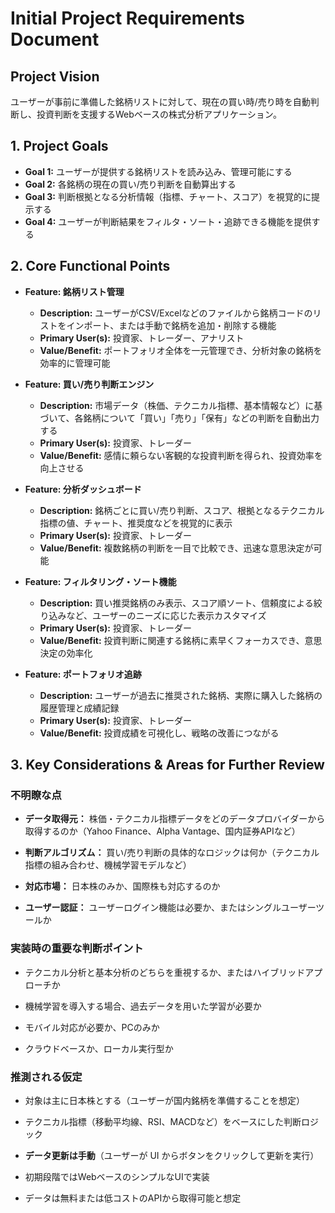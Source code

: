 # Initial Project Requirements Document

## Project Vision

ユーザーが事前に準備した銘柄リストに対して、現在の買い時/売り時を自動判断し、投資判断を支援するWebベースの株式分析アプリケーション。

## 1. Project Goals

- **Goal 1:** ユーザーが提供する銘柄リストを読み込み、管理可能にする
- **Goal 2:** 各銘柄の現在の買い/売り判断を自動算出する
- **Goal 3:** 判断根拠となる分析情報（指標、チャート、スコア）を視覚的に提示する
- **Goal 4:** ユーザーが判断結果をフィルタ・ソート・追跡できる機能を提供する

## 2. Core Functional Points

- **Feature: 銘柄リスト管理**
  - **Description:** ユーザーがCSV/Excelなどのファイルから銘柄コードのリストをインポート、または手動で銘柄を追加・削除する機能
  - **Primary User(s):** 投資家、トレーダー、アナリスト
  - **Value/Benefit:** ポートフォリオ全体を一元管理でき、分析対象の銘柄を効率的に管理可能

- **Feature: 買い/売り判断エンジン**
  - **Description:** 市場データ（株価、テクニカル指標、基本情報など）に基づいて、各銘柄について「買い」「売り」「保有」などの判断を自動出力する
  - **Primary User(s):** 投資家、トレーダー
  - **Value/Benefit:** 感情に頼らない客観的な投資判断を得られ、投資効率を向上させる

- **Feature: 分析ダッシュボード**
  - **Description:** 銘柄ごとに買い/売り判断、スコア、根拠となるテクニカル指標の値、チャート、推奨度などを視覚的に表示
  - **Primary User(s):** 投資家、トレーダー
  - **Value/Benefit:** 複数銘柄の判断を一目で比較でき、迅速な意思決定が可能

- **Feature: フィルタリング・ソート機能**
  - **Description:** 買い推奨銘柄のみ表示、スコア順ソート、信頼度による絞り込みなど、ユーザーのニーズに応じた表示カスタマイズ
  - **Primary User(s):** 投資家、トレーダー
  - **Value/Benefit:** 投資判断に関連する銘柄に素早くフォーカスでき、意思決定の効率化

- **Feature: ポートフォリオ追跡**
  - **Description:** ユーザーが過去に推奨された銘柄、実際に購入した銘柄の履歴管理と成績記録
  - **Primary User(s):** 投資家、トレーダー
  - **Value/Benefit:** 投資成績を可視化し、戦略の改善につながる

## 3. Key Considerations & Areas for Further Review

### 不明瞭な点

- **データ取得元：** 株価・テクニカル指標データをどのデータプロバイダーから取得するのか（Yahoo Finance、Alpha Vantage、国内証券APIなど）

- **判断アルゴリズム：** 買い/売り判断の具体的なロジックは何か（テクニカル指標の組み合わせ、機械学習モデルなど）
- **対応市場：** 日本株のみか、国際株も対応するのか
- **ユーザー認証：** ユーザーログイン機能は必要か、またはシングルユーザーツールか

### 実装時の重要な判断ポイント

- テクニカル分析と基本分析のどちらを重視するか、またはハイブリッドアプローチか

- 機械学習を導入する場合、過去データを用いた学習が必要か
- モバイル対応が必要か、PCのみか
- クラウドベースか、ローカル実行型か

### 推測される仮定

- 対象は主に日本株とする（ユーザーが国内銘柄を準備することを想定）

- テクニカル指標（移動平均線、RSI、MACDなど）をベースにした判断ロジック
- **データ更新は手動**（ユーザーが UI からボタンをクリックして更新を実行）
- 初期段階ではWebベースのシンプルなUIで実装
- データは無料または低コストのAPIから取得可能と想定
